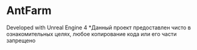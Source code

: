 # AntFarm

Developed with Unreal Engine 4
*Данный проект предоставлен чисто в ознакомительных целях,
 любое копирование кода или его части запрещено
